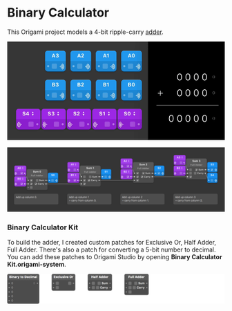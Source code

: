 Binary Calculator
====

This Origami project models a 4-bit ripple-carry [adder](https://en.wikipedia.org/wiki/Adder_(electronics)). 

![Demo](README/demo@2x.gif)

![Circuit](README/circuit@2x.png)

### Binary Calculator Kit

To build the adder, I created custom patches for Exclusive Or, Half Adder, Full Adder. There's also a patch for converting a 5-bit number to decimal. You can add these patches to Origami Studio by opening **Binary Calculator Kit.origami-system**.

![Patches](README/patches@2x.png)
